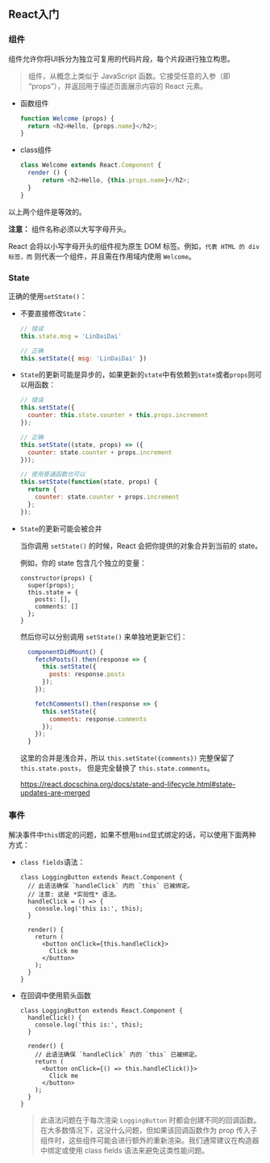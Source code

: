 ## React入门

### 组件

组件允许你将UI拆分为独立可复用的代码片段，每个片段进行独立构思。

> 组件，从概念上类似于 JavaScript 函数。它接受任意的入参（即 “props”），并返回用于描述页面展示内容的 React 元素。

- 函数组件

  ```javascript
  function Welcome (props) {
  	return <h2>Hello, {props.name}</h2>;
  }
  ```

- class组件

  ```javascript
  class Welcome extends React.Component {
  	render () {
  		return <h2>Hello, {this.props.name}</h2>;
  	}
  }
  ```

以上两个组件是等效的。

**注意：** 组件名称必须以大写字母开头。

React 会将以小写字母开头的组件视为原生 DOM 标签。例如，`` 代表 HTML 的 div 标签，而 `` 则代表一个组件，并且需在作用域内使用 `Welcome`。



### State

正确的使用`setState()`：

- 不要直接修改`State`：

   ```javascript
  // 错误
  this.state.msg = 'LinDaiDai'
  
  // 正确
  this.setState({ msg: 'LinDaiDai' })
   ```

- `State`的更新可能是异步的，如果更新的`state`中有依赖到`state`或者`props`则可以用函数：

  ```javascript
  // 错误
  this.setState({
  	counter: this.state.counter + this.props.increment
  });
  
  // 正确
  this.setState((state, props) => ({
  	counter: state.counter + props.increment
  }));
  
  // 使用普通函数也可以
  this.setState(function(state, props) {
    return {
      counter: state.counter + props.increment
    };
  });
  ```

- `State`的更新可能会被合并

  当你调用 `setState()` 的时候，React 会把你提供的对象合并到当前的 state。

  例如，你的 state 包含几个独立的变量：

  ```react
  constructor(props) {
    super(props);
    this.state = {
      posts: [],
      comments: []
    };
  }
  ```

  然后你可以分别调用 `setState()` 来单独地更新它们：

  ```javascript
    componentDidMount() {
      fetchPosts().then(response => {
        this.setState({
          posts: response.posts
        });
      });
  
      fetchComments().then(response => {
        this.setState({
          comments: response.comments
        });
      });
    }
  ```

  这里的合并是浅合并，所以 `this.setState({comments})` 完整保留了 `this.state.posts`， 但是完全替换了 `this.state.comments`。

  https://react.docschina.org/docs/state-and-lifecycle.html#state-updates-are-merged



### 事件

解决事件中`this`绑定的问题，如果不想用`bind`显式绑定的话，可以使用下面两种方式：

- `class fields`语法：

  ```react
  class LoggingButton extends React.Component {
    // 此语法确保 `handleClick` 内的 `this` 已被绑定。
    // 注意: 这是 *实验性* 语法。
    handleClick = () => {
      console.log('this is:', this);
    }
  
    render() {
      return (
        <button onClick={this.handleClick}>
          Click me
        </button>
      );
    }
  }
  ```

- 在回调中使用箭头函数

  ```react
  class LoggingButton extends React.Component {
    handleClick() {
      console.log('this is:', this);
    }
  
    render() {
      // 此语法确保 `handleClick` 内的 `this` 已被绑定。
      return (
        <button onClick={() => this.handleClick()}>
          Click me
        </button>
      );
    }
  }
  ```

  > 此语法问题在于每次渲染 `LoggingButton` 时都会创建不同的回调函数。在大多数情况下，这没什么问题，但如果该回调函数作为 prop 传入子组件时，这些组件可能会进行额外的重新渲染。我们通常建议在构造器中绑定或使用 class fields 语法来避免这类性能问题。

